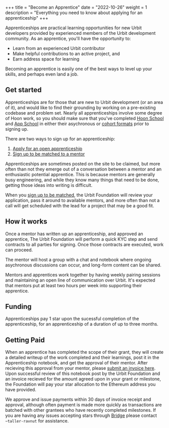 +++
title = "Become an Apprentice"
date = "2022-10-26"
weight = 1
description = "Everything you need to know about applying for an apprenticeship"
+++

Apprenticeships are practical learning opportunities for new Urbit developers provided by experienced members of the Urbit development community. As an apprentice, you'll have the opportunity to:

- Learn from an experienced Urbit contributor
- Make helpful contributions to an active project, and
- Earn address space for learning

Becoming an apprentice is easily one of the best ways to level up your skills, and perhaps even land a job.

## Get started

Apprenticeships are for those that are new to Urbit development (or an area of it), and would like to find their grounding by working on a pre-existing codebase and problem set. Nearly all apprenticeships involve some degree of Hoon work, so you should make sure that you've completed [Hoon School](https://developers.urbit.org/guides/core/hoon-school) and [App School](https://developers.urbit.org/guides/core/app-school/intro) in either their asychronous or [cohort formats](https://developers.urbit.org/courses) prior to signing up.

There are two ways to sign up for an apprenticeship:

1. [Apply for an open apprenticeship](/grants?program=apprenticeship&open=true&wip=false&completed=false#view-grants)
2. [Sign up to be matched to a mentor](https://airtable.com/shrUZQpHqRtudHhAx)

Apprenticeships are sometimes posted on the site to be claimed, but more often than not they emerge out of a conversation between a mentor and an enthusiastic potential apprentice. This is because mentors are generally busy engineering, and while they know many things that need to be done, getting those ideas into writing is difficult.

When you [sign up to be matched](https://airtable.com/shrUZQpHqRtudHhAx), the Urbit Foundation will review your application, pass it around to available mentors, and more often than not a call will get scheduled with the lead for a project that may be a good fit.

## How it works

Once a mentor has written up an apprenticeship, and approved an apprentice, The Urbit Foundation will perform a quick KYC step and send contracts to all parties for signing. Once those contracts are executed, work can proceed.

The mentor will host a group with a chat and notebook where ongoing asychronous discussions can occur, and long-form content can be shared. 

Mentors and apprentices work together by having weekly pairing sessions and maintaining an open line of communication over Urbit. It's expected that mentors put at least two hours per week into supporting their apprentice.

## Funding

Apprenticeships pay 1 star upon the sucessful completion of the apprenticeship, for an apprenticeship of a duration of up to three months.

## Getting Paid

When an apprentice has completed the scope of their grant, they will create a detailed writeup of the work completed and their learnings, post it in the Apprenticeship notebook, and get the approval of their mentor. After recieving this approval from your mentor, please [submit an invoice here](https://airtable.com/shrXXCs1uaxtNSBcg). Upon successful review of this notebook post by the Urbit Foundation and an invoice recieved for the amount agreed upon in your grant or milestone, the Foundation will pay your star allocation to the Ethereum address you have provided.

We approve and issue payments within 30 days of invoice receipt and approval, although often payment is made more quickly as transactions are batched with other grantees who have recently completed milestones. If you are having any issues accepting stars through [Bridge](https://bridge.urbit.org) please contact `~taller-ravnut` for assistance. 
